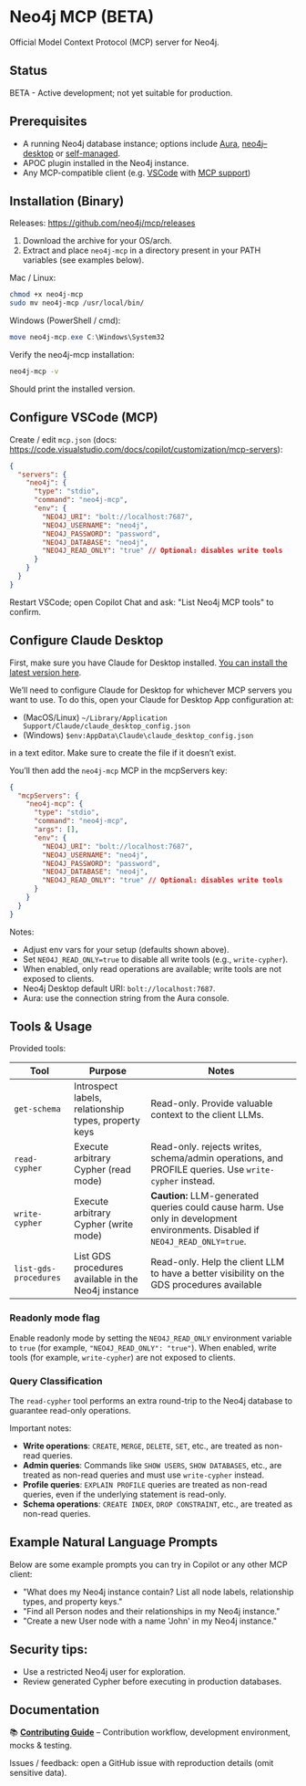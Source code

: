 # Neo4j MCP (BETA)

Official Model Context Protocol (MCP) server for Neo4j.

## Status

BETA - Active development; not yet suitable for production.

## Prerequisites

- A running Neo4j database instance; options include [Aura](https://neo4j.com/product/auradb/), [neo4j–desktop](https://neo4j.com/download/) or [self-managed](https://neo4j.com/deployment-center/#gdb-tab).
- APOC plugin installed in the Neo4j instance.
- Any MCP-compatible client (e.g. [VSCode](https://code.visualstudio.com/) with [MCP support](https://code.visualstudio.com/docs/copilot/customization/mcp-servers))

## Installation (Binary)

Releases: https://github.com/neo4j/mcp/releases

1. Download the archive for your OS/arch.
2. Extract and place `neo4j-mcp` in a directory present in your PATH variables (see examples below).

Mac / Linux:

```bash
chmod +x neo4j-mcp
sudo mv neo4j-mcp /usr/local/bin/
```

Windows (PowerShell / cmd):

```powershell
move neo4j-mcp.exe C:\Windows\System32
```

Verify the neo4j-mcp installation:

```bash
neo4j-mcp -v
```

Should print the installed version.

## Configure VSCode (MCP)

Create / edit `mcp.json` (docs: https://code.visualstudio.com/docs/copilot/customization/mcp-servers):

```json
{
  "servers": {
    "neo4j": {
      "type": "stdio",
      "command": "neo4j-mcp",
      "env": {
        "NEO4J_URI": "bolt://localhost:7687",
        "NEO4J_USERNAME": "neo4j",
        "NEO4J_PASSWORD": "password",
        "NEO4J_DATABASE": "neo4j",
        "NEO4J_READ_ONLY": "true" // Optional: disables write tools
      }
    }
  }
}
```

Restart VSCode; open Copilot Chat and ask: "List Neo4j MCP tools" to confirm.

## Configure Claude Desktop

First, make sure you have Claude for Desktop installed. [You can install the latest version here](https://claude.ai/download).

We’ll need to configure Claude for Desktop for whichever MCP servers you want to use. To do this, open your Claude for Desktop App configuration at:

- (MacOS/Linux) `~/Library/Application Support/Claude/claude_desktop_config.json`
- (Windows) `$env:AppData\Claude\claude_desktop_config.json`

in a text editor. Make sure to create the file if it doesn’t exist.

You’ll then add the `neo4j-mcp` MCP in the mcpServers key:

```json
{
  "mcpServers": {
    "neo4j-mcp": {
      "type": "stdio",
      "command": "neo4j-mcp",
      "args": [],
      "env": {
        "NEO4J_URI": "bolt://localhost:7687",
        "NEO4J_USERNAME": "neo4j",
        "NEO4J_PASSWORD": "password",
        "NEO4J_DATABASE": "neo4j",
        "NEO4J_READ_ONLY": "true" // Optional: disables write tools
      }
    }
  }
}
```

Notes:

- Adjust env vars for your setup (defaults shown above).
- Set `NEO4J_READ_ONLY=true` to disable all write tools (e.g., `write-cypher`).
- When enabled, only read operations are available; write tools are not exposed to clients.
- Neo4j Desktop default URI: `bolt://localhost:7687`.
- Aura: use the connection string from the Aura console.

## Tools & Usage

Provided tools:

| Tool                  | Purpose                                              | Notes                                                                                                                          |
| --------------------- | ---------------------------------------------------- | ------------------------------------------------------------------------------------------------------------------------------ |
| `get-schema`          | Introspect labels, relationship types, property keys | Read-only. Provide valuable context to the client LLMs.                                                                        |
| `read-cypher`         | Execute arbitrary Cypher (read mode)                 | Read-only. rejects writes, schema/admin operations, and PROFILE queries. Use `write-cypher` instead.                           |
| `write-cypher`        | Execute arbitrary Cypher (write mode)                | **Caution:** LLM-generated queries could cause harm. Use only in development environments. Disabled if `NEO4J_READ_ONLY=true`. |
| `list-gds-procedures` | List GDS procedures available in the Neo4j instance  | Read-only. Help the client LLM to have a better visibility on the GDS procedures available                                     |


### Readonly mode flag

Enable readonly mode by setting the `NEO4J_READ_ONLY` environment variable to `true` (for example, `"NEO4J_READ_ONLY": "true"`). 
When enabled, write tools (for example, `write-cypher`) are not exposed to clients.

### Query Classification

The `read-cypher` tool performs an extra round-trip to the Neo4j database to guarantee read-only operations.

Important notes:

- **Write operations**: `CREATE`, `MERGE`, `DELETE`, `SET`, etc., are treated as non-read queries.
- **Admin queries**: Commands like `SHOW USERS`, `SHOW DATABASES`, etc., are treated as non-read queries and must use `write-cypher` instead.
- **Profile queries**: `EXPLAIN PROFILE` queries are treated as non-read queries, even if the underlying statement is read-only.
- **Schema operations**: `CREATE INDEX`, `DROP CONSTRAINT`, etc., are treated as non-read queries.


## Example Natural Language Prompts

Below are some example prompts you can try in Copilot or any other MCP client:

- "What does my Neo4j instance contain? List all node labels, relationship types, and property keys."
- "Find all Person nodes and their relationships in my Neo4j instance."
- "Create a new User node with a name 'John' in my Neo4j instance."

## Security tips:

- Use a restricted Neo4j user for exploration.
- Review generated Cypher before executing in production databases.

## Documentation

📚 **[Contributing Guide](CONTRIBUTING.md)** – Contribution workflow, development environment, mocks & testing.

Issues / feedback: open a GitHub issue with reproduction details (omit sensitive data).
